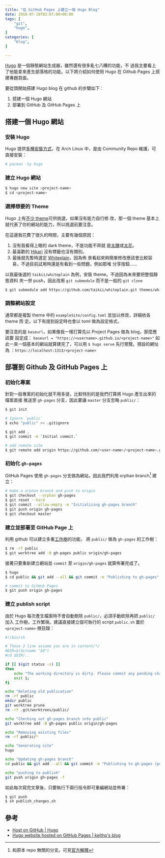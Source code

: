 ```yaml
---
title: "在 GitHub Pages 上建立一個 Hugo Blog"
date: 2018-07-10T02:07:00+08:00
tags: [
    "git",
    "hugo",
]
categories: [
    "blog", 
]

---
```


[Hugo](https://gohugo.io/) 是一個靜態網站生成器，雖然還有很多亂七八糟的功能，不
過我主要看上了他能拿來產生部落格的功能。以下將介紹如何使用 Hugo 在 Github Pages 
上搭建專題頁面。

<!--more-->

要從頭開始搭建 Hugo blog 在 github 的步驟如下：

1. 搭建一個 Hugo 網站
2. 部署到 GitHub 及 GitHub Pages 上

## 搭建一個 Hugo 網站
### 安裝 Hugo

Hugo 提供[多種安裝方式](https://gohugo.io/getting-started/installing/)，在 Arch
Linux 中，是由 Community Repo 維護，可直接安裝：
```sh
# pacman -Sy hugo
```

### 建立 Hugo 網站

```sh
$ hugo new site <project-name>
$ cd <project-name>
```

### 選擇想要的 Theme

Hugo 上有[不少 theme](https://themes.gohugo.io/)可供挑選，如果沒有能力自行修
改，那一個 theme 基本上就代表了你的網站的能力，所以挑選前要注意。

在這邊我花費了很久的時間，主要有幾個原因：

1. 沒有我看得上眼的 dark theme，不是功能不齊就
是[太醜](https://themes.gohugo.io/after-dark/)或[太花](https://themes.gohugo.io/bluestnight/)。
2. 最喜歡的 [Hikari](https://themes.gohugo.io/hikari/) 沒有標籤也沒有類別。
3. 最後就先暫時選定 [Whiteplain](https://themes.gohugo.io/whiteplain/)，因為佈
   景看起來夠簡單修改應該會比較容易，不過目前試用時還是有看到一些問題，例如那堆
   分享按鈕……

以我最後選的 `taikii/whiteplain` 為例，安裝 theme。不過因為未來要把整個靜態資料
夾一併 push，因此改用 `git submodule` 而不是一般的 `git clone`

```sh
$ git submodule add https://github.com/taikii/whiteplain.git themes/whiteplain
```

### 調整網站設定

通常都是複製 theme 中的 `exampleSite/config.toml` 並加以修改，詳細依各 theme 而
定。以下有提到設定時也會以 toml 做為設定格式。

要注意的是 `baseurl`，如果像我一樣打算先以 Project Pages 做為 blog，那麼應該要
設定成： `baseurl = "https://<username>.github.io/<project-name>"`
如此一來一個基本的網站就算建完了，可以用 `$ hugo serve` 先行預覽。預設的網址為
：`https://localhost:1313/<project-name>`

## 部署到 Github 及 GitHub Pages 上
### 初始化專案

針對一般專案的初始化就不用多提，比較特別的是我們打算將 Hugo 產生出來的檔案直接
推送至 `gh-pages` 分支，因此要讓 `master` 分支忽略 `public/`：

```sh
$ git init

# Ignore `public`
$ echo "public" >> .gitignore

$ git add .
$ git commit -m `Initial commit.`

# add remote site
$ git remote add origin https://github.com/<user-name>/<project-name>.git
```

### 初始化 `gh-pages`

GitHub Pages 使用 `gh-pages` 分支做為網站，因此我們利用 orphan branch[^ob] 建
立：

```sh
# make a orphan branch and push to origin
$ git checkout --orphan gh-pages
$ git reset --hard
$ git commit --allow-empty -m "Initializing gh-pages branch"
$ git push origin gh-pages
$ git checkout master
```

[^ob]: 和原本 repo 無關的分支。可見[官方解釋](https://git-scm.com/docs/git-checkout/#git-checkout---orphanltnewbranchgt)

### 建立並部署至 GitHub Page 上

利用 github 可以建立多重[工作樹](https://git-scm.com/docs/git-worktree)的功能，
將 `public/` 做為 `gh-pages` 的工作樹：

```sh
$ rm -rf public
$ git worktree add -B gh-pages public origin/gh-pages
```

接著只要重新建立網站並 `commit` 至 `origin/gh-pages` 就算佈署完成了。

```sh
$ hugo
$ cd public && git add --all && git commit -m "Publishing to gh-pages" && cd ..

# commit to GitHub Pages
$ git push origin gh-pages
```

### 建立 publish script

由於 Hugo 每次產生檔案時不會自動刪除 `public/`，必須手動砍除再把 `public/` 加入
工作樹，工作繁瑣。建議直接建立個可執行的 script `public.sh` 置於
`<project-name>` 根目錄：

```sh
#!/bin/sh

# Those 2 line assume you are in content/*/
#DIR=$(dirname "$0")
#cd $DIR/..

if [[ $(git status -s) ]]
then
    echo "The working directory is dirty. Please commit any pending changes."
    exit 1;
fi

echo "Deleting old publication"
rm -rf public
mkdir public
git worktree prune
rm -rf .git/worktrees/public/

echo "Checking out gh-pages branch into public"
git worktree add -B gh-pages public origin/gh-pages

echo "Removing existing files"
rm -rf public/*

echo "Generating site"
hugo

echo "Updating gh-pages branch"
cd public && git add --all && git commit -m "Publishing to gh-pages (publish.sh)"

echo "pushing to publish"
git push origin gh-pages -f
```

如此每次寫完文章後，只要執行下兩行指令即可重編網站並佈署：

```sh
$ git push
$ sh publish_changes.sh
```


## 參考

* [Host on GitHub | Hugo](https://gohugo.io/hosting-and-deployment/hosting-on-github/#put-it-into-a-script-1)
* [Hugo website hosted on GitHub Pages | keithp's blog](https://keithpblog.org/post/hugo-website-on-githubpages/)
